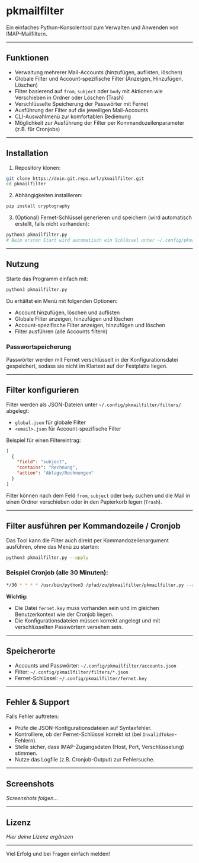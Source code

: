 # pkmailfilter

Ein einfaches Python-Konsolentool zum Verwalten und Anwenden von IMAP-Mailfiltern.

---

## Funktionen

- Verwaltung mehrerer Mail-Accounts (hinzufügen, auflisten, löschen)
- Globale Filter und Account-spezifische Filter (Anzeigen, Hinzufügen, Löschen)
- Filter basierend auf `from`, `subject` oder `body` mit Aktionen wie Verschieben in Ordner oder Löschen (Trash)
- Verschlüsselte Speicherung der Passwörter mit Fernet
- Ausführung der Filter auf die jeweiligen Mail-Accounts
- CLI-Auswahlmenü zur komfortablen Bedienung
- Möglichkeit zur Ausführung der Filter per Kommandozeilenparameter (z.B. für Cronjobs)

---

## Installation

1. Repository klonen:

```bash
git clone https://dein.git.repo.url/pkmailfilter.git
cd pkmailfilter
```

2. Abhängigkeiten installieren:

```bash
pip install cryptography
```

3. (Optional) Fernet-Schlüssel generieren und speichern (wird automatisch erstellt, falls nicht vorhanden):

```bash
python3 pkmailfilter.py
# Beim ersten Start wird automatisch ein Schlüssel unter ~/.config/pkmailfilter/fernet.key angelegt
```

---

## Nutzung

Starte das Programm einfach mit:

```bash
python3 pkmailfilter.py
```

Du erhältst ein Menü mit folgenden Optionen:

- Account hinzufügen, löschen und auflisten
- Globale Filter anzeigen, hinzufügen und löschen
- Account-spezifische Filter anzeigen, hinzufügen und löschen
- Filter ausführen (alle Accounts filtern)

### Passwortspeicherung

Passwörter werden mit Fernet verschlüsselt in der Konfigurationsdatei gespeichert, sodass sie nicht im Klartext auf der Festplatte liegen.

---

## Filter konfigurieren

Filter werden als JSON-Dateien unter `~/.config/pkmailfilter/filters/` abgelegt:

- `global.json` für globale Filter
- `<email>.json` für Account-spezifische Filter

Beispiel für einen Filtereintrag:

```json
[
  {
    "field": "subject",
    "contains": "Rechnung",
    "action": "Ablage/Rechnungen"
  }
]
```

Filter können nach dem Feld `from`, `subject` oder `body` suchen und die Mail in einen Ordner verschieben oder in den Papierkorb legen (`Trash`).

---

## Filter ausführen per Kommandozeile / Cronjob

Das Tool kann die Filter auch direkt per Kommandozeilenargument ausführen, ohne das Menü zu starten:

```bash
python3 pkmailfilter.py --apply
```

### Beispiel Cronjob (alle 30 Minuten):

```bash
*/30 * * * * /usr/bin/python3 /pfad/zu/pkmailfilter/pkmailfilter.py --apply >> /pfad/zu/pkmailfilter/pkmailfilter.log 2>&1
```

**Wichtig:**

- Die Datei `fernet.key` muss vorhanden sein und im gleichen Benutzerkontext wie der Cronjob liegen.
- Die Konfigurationsdateien müssen korrekt angelegt und mit verschlüsselten Passwörtern versehen sein.

---

## Speicherorte

- Accounts und Passwörter: `~/.config/pkmailfilter/accounts.json`
- Filter: `~/.config/pkmailfilter/filters/*.json`
- Fernet-Schlüssel: `~/.config/pkmailfilter/fernet.key`

---

## Fehler & Support

Falls Fehler auftreten:

- Prüfe die JSON-Konfigurationsdateien auf Syntaxfehler.
- Kontrolliere, ob der Fernet-Schlüssel korrekt ist (bei `InvalidToken`-Fehlern).
- Stelle sicher, dass IMAP-Zugangsdaten (Host, Port, Verschlüsselung) stimmen.
- Nutze das Logfile (z.B. Cronjob-Output) zur Fehlersuche.

---

## Screenshots

*Screenshots folgen...*

---

## Lizenz

*Hier deine Lizenz ergänzen*

---

Viel Erfolg und bei Fragen einfach melden!

